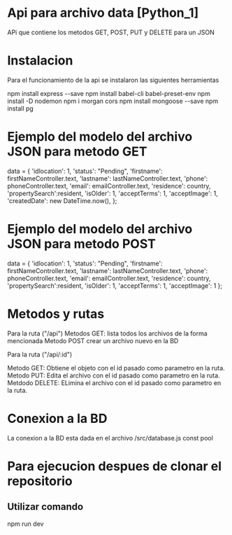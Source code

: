 # Api para archivo data [Python_1]

APi que contiene los metodos GET, POST, PUT y DELETE para un JSON 

# Instalacion

Para el funcionamiento de la api se instalaron las siguientes herramientas

npm install express --save
npm install babel-cli babel-preset-env
npm install -D nodemon
npm i morgan cors
npm install mongoose --save
npm install pg

# Ejemplo del modelo del archivo JSON para metodo GET
data = {
      'idlocation': 1,
      'status': "Pending",
      'firstname': firstNameController.text,
      'lastname': lastNameController.text,
      'phone': phoneController.text,
      'email': emailController.text,
      'residence': country,
      'propertySearch':resident,
      'isOlder': 1,
      'acceptTerms': 1,
      'acceptImage': 1,
      'createdDate': new DateTime.now(),
    };

# Ejemplo del modelo del archivo JSON para metodo POST

data = {
      'idlocation': 1,
      'status': "Pending",
      'firstname': firstNameController.text,
      'lastname': lastNameController.text,
      'phone': phoneController.text,
      'email': emailController.text,
      'residence': country,
      'propertySearch':resident,
      'isOlder': 1,
      'acceptTerms': 1,
      'acceptImage': 1
    };

# Metodos y rutas
Para la ruta ("/api")
Metodos GET: lista todos los archivos de la forma mencionada
Metodo POST crear un archivo nuevo en la BD

Para la ruta ("/api/:id")

Metodo GET: Obtiene el objeto con el id pasado como parametro en la ruta.
Metodo PUT: Edita el archivo con el id pasado como parametro en la ruta.
Metdodo DELETE: ELimina el archivo con el id pasado como parametro en la ruta.

# Conexion a la BD

La conexion a la BD esta dada en el archivo /src/database.js const pool

# Para ejecucion despues de clonar el repositorio
## Utilizar comando
  npm run dev